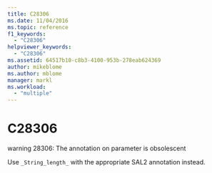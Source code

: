 ```yaml
---
title: C28306
ms.date: 11/04/2016
ms.topic: reference
f1_keywords:
  - "C28306"
helpviewer_keywords:
  - "C28306"
ms.assetid: 64517b10-c8b3-4100-953b-278eab624369
author: mikeblome
ms.author: mblome
manager: markl
ms.workload:
  - "multiple"
---
```

# C28306
warning 28306: The annotation on parameter is obsolescent

 Use `_String_length_` with the appropriate SAL2 annotation instead.
